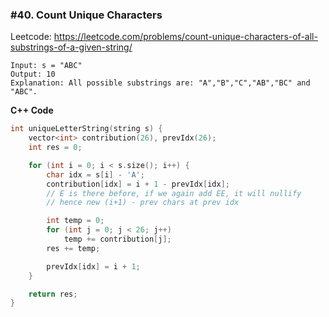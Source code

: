 ### #40. Count Unique Characters

Leetcode: https://leetcode.com/problems/count-unique-characters-of-all-substrings-of-a-given-string/

```
Input: s = "ABC"
Output: 10
Explanation: All possible substrings are: "A","B","C","AB","BC" and "ABC".
```


**C++ Code**
```cpp
int uniqueLetterString(string s) {
    vector<int> contribution(26), prevIdx(26);
    int res = 0;

    for (int i = 0; i < s.size(); i++) {
        char idx = s[i] - 'A';
        contribution[idx] = i + 1 - prevIdx[idx];
        // E is there before, if we again add EE, it will nullify
        // hence new (i+1) - prev chars at prev idx

        int temp = 0;
        for (int j = 0; j < 26; j++)
            temp += contribution[j];
        res += temp;

        prevIdx[idx] = i + 1;
    }

    return res;
}
```
